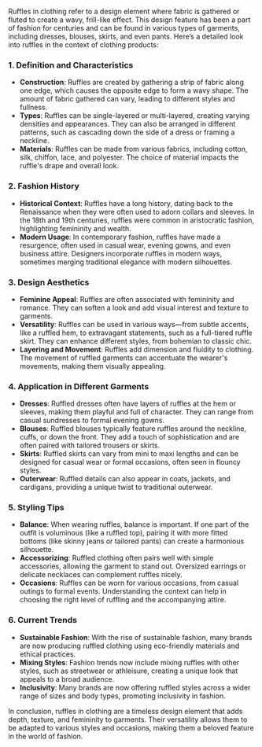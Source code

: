 Ruffles in clothing refer to a design element where fabric is gathered or fluted to create a wavy, frill-like effect. This design feature has been a part of fashion for centuries and can be found in various types of garments, including dresses, blouses, skirts, and even pants. Here’s a detailed look into ruffles in the context of clothing products:

### 1. **Definition and Characteristics**
   - **Construction**: Ruffles are created by gathering a strip of fabric along one edge, which causes the opposite edge to form a wavy shape. The amount of fabric gathered can vary, leading to different styles and fullness.
   - **Types**: Ruffles can be single-layered or multi-layered, creating varying densities and appearances. They can also be arranged in different patterns, such as cascading down the side of a dress or framing a neckline.
   - **Materials**: Ruffles can be made from various fabrics, including cotton, silk, chiffon, lace, and polyester. The choice of material impacts the ruffle's drape and overall look.

### 2. **Fashion History**
   - **Historical Context**: Ruffles have a long history, dating back to the Renaissance when they were often used to adorn collars and sleeves. In the 18th and 19th centuries, ruffles were common in aristocratic fashion, highlighting femininity and wealth.
   - **Modern Usage**: In contemporary fashion, ruffles have made a resurgence, often used in casual wear, evening gowns, and even business attire. Designers incorporate ruffles in modern ways, sometimes merging traditional elegance with modern silhouettes.

### 3. **Design Aesthetics**
   - **Feminine Appeal**: Ruffles are often associated with femininity and romance. They can soften a look and add visual interest and texture to garments.
   - **Versatility**: Ruffles can be used in various ways—from subtle accents, like a ruffled hem, to extravagant statements, such as a full-tiered ruffle skirt. They can enhance different styles, from bohemian to classic chic.
   - **Layering and Movement**: Ruffles add dimension and fluidity to clothing. The movement of ruffled garments can accentuate the wearer's movements, making them visually appealing.

### 4. **Application in Different Garments**
   - **Dresses**: Ruffled dresses often have layers of ruffles at the hem or sleeves, making them playful and full of character. They can range from casual sundresses to formal evening gowns.
   - **Blouses**: Ruffled blouses typically feature ruffles around the neckline, cuffs, or down the front. They add a touch of sophistication and are often paired with tailored trousers or skirts.
   - **Skirts**: Ruffled skirts can vary from mini to maxi lengths and can be designed for casual wear or formal occasions, often seen in flouncy styles.
   - **Outerwear**: Ruffled details can also appear in coats, jackets, and cardigans, providing a unique twist to traditional outerwear.

### 5. **Styling Tips**
   - **Balance**: When wearing ruffles, balance is important. If one part of the outfit is voluminous (like a ruffled top), pairing it with more fitted bottoms (like skinny jeans or tailored pants) can create a harmonious silhouette.
   - **Accessorizing**: Ruffled clothing often pairs well with simple accessories, allowing the garment to stand out. Oversized earrings or delicate necklaces can complement ruffles nicely.
   - **Occasions**: Ruffles can be worn for various occasions, from casual outings to formal events. Understanding the context can help in choosing the right level of ruffling and the accompanying attire.

### 6. **Current Trends**
   - **Sustainable Fashion**: With the rise of sustainable fashion, many brands are now producing ruffled clothing using eco-friendly materials and ethical practices.
   - **Mixing Styles**: Fashion trends now include mixing ruffles with other styles, such as streetwear or athleisure, creating a unique look that appeals to a broad audience.
   - **Inclusivity**: Many brands are now offering ruffled styles across a wider range of sizes and body types, promoting inclusivity in fashion.

In conclusion, ruffles in clothing are a timeless design element that adds depth, texture, and femininity to garments. Their versatility allows them to be adapted to various styles and occasions, making them a beloved feature in the world of fashion.